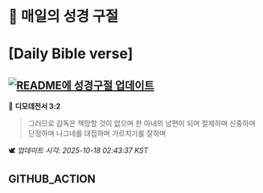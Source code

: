 # 🙏 매일의 성경 구절
# [Daily Bible verse]
## [![README에 성경구절 업데이트](https://github.com/DONGSUKA/first_test/actions/workflows/update-readme-bible.yml/badge.svg)](https://github.com/DONGSUKA/first_test/actions/workflows/update-readme-bible.yml)
<!-- START_BIBLE_VERSE -->
📖 **디모데전서 3:2**
> 그러므로 감독은 책망할 것이 없으며 한 아내의 남편이 되며 절제하며 신중하며 단정하며 나그네를 대접하며 가르치기를 잘하며

🕊️ _업데이트 시각: 2025-10-18 02:43:37 KST_
  <!-- END_BIBLE_VERSE -->
## GITHUB_ACTION
